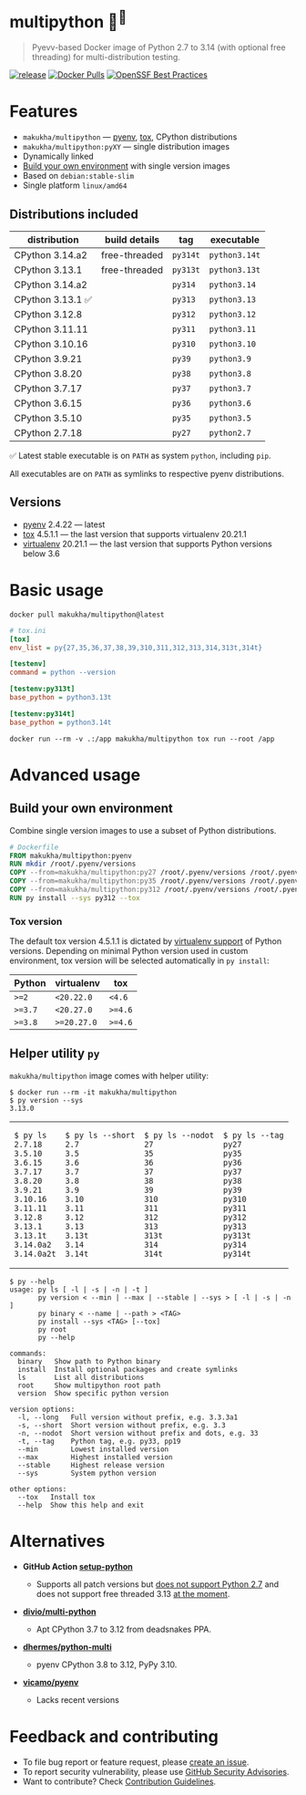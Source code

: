 # multipython 🐳<sup>🐍</sup>

> Pyevv-based Docker image of Python 2.7 to 3.14 (with optional free threading) for multi-distribution testing.

[![release](https://img.shields.io/github/v/tag/makukha/multipython?label=tag)](https://github.com/makukha/multipython)
[![Docker Pulls](https://img.shields.io/docker/pulls/makukha/multipython)](https://hub.docker.com/r/makukha/multipython)
[![OpenSSF Best Practices](https://www.bestpractices.dev/projects/9755/badge)](https://www.bestpractices.dev/projects/9755)


# Features

* `makukha/multipython` — [pyenv](https://github.com/pyenv/pyenv), [tox](https://tox.wiki), CPython distributions
* `makukha/multipython:pyXY` — single distribution images
* Dynamically linked
* [Build your own environment](#build-your-own-environment) with single version images
* Based on `debian:stable-slim`
* Single platform `linux/amd64`

## Distributions included

| distribution     | build details | tag      | executable    |
|------------------|---------------|----------|---------------|
| CPython 3.14.a2  | free-threaded | `py314t` | `python3.14t` |
| CPython 3.13.1   | free-threaded | `py313t` | `python3.13t` |
| CPython 3.14.a2  |               | `py314`  | `python3.14`  |
| CPython 3.13.1 ✅ |               | `py313`  | `python3.13`  |
| CPython 3.12.8   |               | `py312`  | `python3.12`  |
| CPython 3.11.11  |               | `py311`  | `python3.11`  |
| CPython 3.10.16  |               | `py310`  | `python3.10`  |
| CPython 3.9.21   |               | `py39`   | `python3.9`   |
| CPython 3.8.20   |               | `py38`   | `python3.8`   |
| CPython 3.7.17   |               | `py37`   | `python3.7`   |
| CPython 3.6.15   |               | `py36`   | `python3.6`   |
| CPython 3.5.10   |               | `py35`   | `python3.5`   |
| CPython 2.7.18   |               | `py27`   | `python2.7`   |

✅ Latest stable executable is on `PATH` as system `python`, including `pip`.

All executables are on `PATH` as symlinks to respective pyenv distributions.

## Versions

* [pyenv](https://github.com/pyenv/pyenv) 2.4.22 — latest
* [tox](https://tox.wiki) 4.5.1.1 — the last version that supports virtualenv 20.21.1
* [virtualenv](https://virtualenv.pypa.io/en/latest/) 20.21.1 — the last version that supports Python versions below 3.6


# Basic usage

```shell
docker pull makukha/multipython@latest
```

```ini
# tox.ini
[tox]
env_list = py{27,35,36,37,38,39,310,311,312,313,314,313t,314t}

[testenv]
command = python --version

[testenv:py313t]
base_python = python3.13t

[testenv:py314t]
base_python = python3.14t
```

```shell
docker run --rm -v .:/app makukha/multipython tox run --root /app
```


# Advanced usage

## Build your own environment

Combine single version images to use a subset of Python distributions.

```Dockerfile
# Dockerfile
FROM makukha/multipython:pyenv
RUN mkdir /root/.pyenv/versions
COPY --from=makukha/multipython:py27 /root/.pyenv/versions /root/.pyenv/versions/
COPY --from=makukha/multipython:py35 /root/.pyenv/versions /root/.pyenv/versions/
COPY --from=makukha/multipython:py312 /root/.pyenv/versions /root/.pyenv/versions/
RUN py install --sys py312 --tox
```
### Tox version

The default tox version 4.5.1.1 is dictated by [virtualenv support](https://virtualenv.pypa.io/en/latest/changelog.html) of Python versions. Depending on minimal Python version used in custom environment, tox version will be selected automatically in `py install`:

| Python  | virtualenv  | tox     |
|---------|-------------|---------|
| `>=2 `  | `<20.22.0`  | `<4.6`  |
| `>=3.7` | `<20.27.0`  | `>=4.6` |
| `>=3.8` | `>=20.27.0` | `>=4.6` |


## Helper utility `py`

`makukha/multipython` image comes with helper utility:

```shell
$ docker run --rm -it makukha/multipython
$ py version --sys
3.13.0
```

<table>
<tr>
<td>

```shell
$ py ls
2.7.18
3.5.10
3.6.15
3.7.17
3.8.20
3.9.21
3.10.16
3.11.11
3.12.8
3.13.1
3.13.1t
3.14.0a2
3.14.0a2t
```
</td>
<td>

```shell
$ py ls --short
2.7
3.5
3.6
3.7
3.8
3.9
3.10
3.11
3.12
3.13
3.13t
3.14
3.14t
```
</td>
<td>

```shell
$ py ls --nodot
27
35
36
37
38
39
310
311
312
313
313t
314
314t
```
</td>
<td>

```shell
$ py ls --tag
py27
py35
py36
py37
py38
py39
py310
py311
py312
py313
py313t
py314
py314t
```
</td>
</tr>
</table>

```shell
$ py --help
usage: py ls [ -l | -s | -n | -t ]
       py version < --min | --max | --stable | --sys > [ -l | -s | -n ]
       py binary < --name | --path > <TAG>
       py install --sys <TAG> [--tox]
       py root
       py --help

commands:
  binary   Show path to Python binary
  install  Install optional packages and create symlinks
  ls       List all distributions
  root     Show multipython root path
  version  Show specific python version

version options:
  -l, --long   Full version without prefix, e.g. 3.3.3a1
  -s, --short  Short version without prefix, e.g. 3.3
  -n, --nodot  Short version without prefix and dots, e.g. 33
  -t, --tag    Python tag, e.g. py33, pp19
  --min        Lowest installed version
  --max        Highest installed version
  --stable     Highest release version
  --sys        System python version

other options:
  --tox   Install tox
  --help  Show this help and exit
```


# Alternatives

* **GitHub Action [setup-python](https://github.com/actions/setup-python)**
    * Supports all patch versions but [does not support Python 2.7](https://github.com/actions/setup-python/issues/672) and does not support free threaded 3.13 [at the moment](https://github.com/actions/setup-python/issues/771).

* **[divio/multi-python](https://github.com/divio/multi-python)**
    * Apt CPython 3.7 to 3.12 from deadsnakes PPA.

* **[dhermes/python-multi](https://github.com/dhermes/python-multi)**
    * pyenv CPython 3.8 to 3.12, PyPy 3.10.

* **[vicamo/pyenv](https://hub.docker.com/r/vicamo/pyenv/tags)**
    * Lacks recent versions


# Feedback and contributing

* To file bug report or feature request, please [create an issue](https://github.com/makukha/multipython/issues).
* To report security vulnerability, please use [GitHub Security Advisories](https://github.com/makukha/multipython/security/advisories).
* Want to contribute? Check [Contribution Guidelines](https://github.com/makukha/multipython/blob/main/.github/CONTRIBUTING.md).
